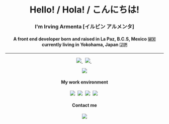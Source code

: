 <h1 align="center">
 Hello! / Hola! / こんにちは!
</h1>
<h3 align="center">
I'm Irving Armenta [イルビン アルメンタ] <br />
</h3>
<h4 align="center">A front end developer born and raised in La Paz, B.C.S, Mexico 🇲🇽 currently living in Yokohama, Japan 🇯🇵</h4>
<hr />
<p align="center">
 <a href="https://www.linkedin.com/in/irv-armenta/" target="__blank" >
    <img src="https://img.shields.io/badge/linkedin-%230077B5.svg?&style=for-the-badge&logo=linkedin&logoColor=white" />
  </a>&nbsp;
  <a href="https://www.instagram.com/irvingarmenta/" target="__blank" >
    <img src="https://img.shields.io/badge/instagram-%23E4405F.svg?&style=for-the-badge&logo=instagram&logoColor=white" />        
  </a>&nbsp;
</p>
<p align="center">
    <img  src="https://github-readme-stats.vercel.app/api/top-langs/?username=IrvingArmenta&layout=compact&show_icons=true&title_color=ffffff&icon_color=34abeb&text_color=daf7dc&bg_color=151515"/>
</p>
<h4 align="center">My work environment</h4>
<p align="center">
  <img align="top" src="https://img.shields.io/badge/Apple%20laptop-333333?style=for-the-badge&logo=apple&logoColor=white" />&nbsp;
  <img src="https://img.shields.io/badge/mac%20os-333333?style=for-the-badge&logo=apple&logoColor=white" />&nbsp;
  <img src="https://img.shields.io/badge/iTerm2-101733?style=for-the-badge&logo=iterm2&logoColor=white" />&nbsp;
  <img src="https://img.shields.io/badge/Visual_Studio_Code-0078D4?style=for-the-badge&logo=visual%20studio%20code&logoColor=white" />&nbsp;
</p>
<h4 align="center">Contact me</h4>
<p align="center">
  <a href="mailto:irvingarmentajd@gmail.com">
    <img src="https://img.shields.io/badge/Gmail-D14836?style=for-the-badge&logo=gmail&logoColor=white" />
  </a>
</p>
